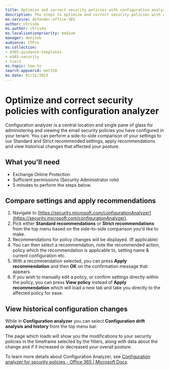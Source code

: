 ```yaml
---
title: Optimize and correct security policies with configuration analyzer
description: The steps to optimize and correct security policies with configuration analyzer. Configuration analyzer is a central location and single pane of glass for administering and viewing the email security policies you have configured in your tenant.
ms.service: defender-office-365
author: chrisda
ms.author: chrisda
ms.localizationpriority: medium
manager: deniseb
audience: ITPro
ms.collection:
- m365-guidance-templates
- m365-security
- tier3
ms.topic: how-to
search.appverid: met150
ms.date: 01/31/2023
---
```


# Optimize and correct security policies with configuration analyzer

Configuration analyzer is a central location and single pane of glass for administering and viewing the email security policies you have configured in your tenant. You can perform a side-to-side comparison of your settings to our Standard and Strict recommended settings, apply recommendations and view historical changes that affected your posture.

## What you'll need

- Exchange Online Protection
- Sufficient permissions (Security Administrator role)
- 5 minutes to perform the steps below.

## Compare settings and apply recommendations

1. Navigate to [https://security.microsoft.com/configurationAnalyzer](https://security.microsoft.com/configurationAnalyzer).
1. Pick either **Standard recommendations** or **Strict recommendations** from the top menu based on the side-to-side comparison you'd like to make.
1. Recommendations for policy changes will be displayed. (If applicable)
1. You can then select a recommendation, note the recommended action, policy which the recommendation is applicable to, setting name & current configuration etc.
1. With a recommendation selected, you can press **Apply recommendation** and then **OK** on the confirmation message that appears.
1. If you wish to manually edit a policy, or confirm settings directly within the policy, you can press **View policy** instead of **Apply recommendation** which will load a new tab and take you directly to the affected policy for ease.

## View historical configuration changes

While in **Configuration analyzer** you can select **Configuration drift analysis and history** from the top menu bar.

The page which loads will show you the modifications to your security policies in the timeframe selected by the filters, along with data about the change and if it increased or decreased your overall posture.

To learn more details about Configuration Analyzer, see [Configuration analyzer for security policies - Office 365 | Microsoft Docs](../configuration-analyzer-for-security-policies.md).
